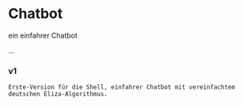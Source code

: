 # Chatbot

ein einfahrer Chatbot

...

### v1

    Erste-Version für die Shell, einfahrer Chatbot mit vereinfachtem deutschen Eliza-Algorithmus.